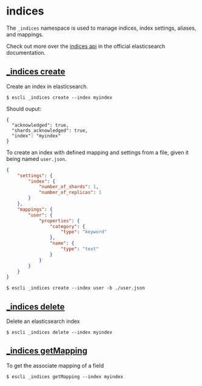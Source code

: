 # indices

The `_indices` namespace is used to manage indices, index settings, aliases,
and mappings.

Check out more over the [indices
api](https://www.elastic.co/guide/en/elasticsearch/reference/current/indices.html)
in the official elasticsearch documentation.

## [_indices create](https://www.elastic.co/guide/en/elasticsearch/client/javascript-api/current/api-reference.html#api-indices-create)

Create an index in elasticsearch.

```
$ escli _indices create --index myindex
```

Should ouput:

```
{
  "acknowledged": true,
  "shards_acknowledged": true,
  "index": "myindex"
}
```

To create an index with defined mapping and settings from a file, given it being
named `user.json`.

```json
{
    "settings": {
        "index": {
            "number_of_shards": 1,
            "number_of_replicas": 1
        }
    },
    "mappings": {
        "user": {
            "properties": {
                "category": {
                    "type": "keyword"
                },
                "name": {
                    "type": "text"
                }
            }
        }
    }
}
```

```
$ escli _indices create --index user -b ./user.json
```

## [_indices delete](https://www.elastic.co/guide/en/elasticsearch/client/javascript-api/current/api-reference.html#api-indices-delete)

Delete an elasticsearch index

```
$ escli _indices delete --index myindex
```

## [_indices getMapping](https://www.elastic.co/guide/en/elasticsearch/client/javascript-api/current/api-reference.html#api-indices-getmapping)

To get the associate mapping of a field

```
$ escli _indices getMapping --index myindex
```
